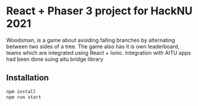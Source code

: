 # React + Phaser 3 project for HackNU 2021

Woodsman, is a game about avoiding falling branches by alternating between two sides of a tree. The game also has it is own leaderboard, teams which are integrated using React + Ionic. Integration with AITU apps had been done suing aitu bridge library

## Installation

```bash
npm install
npm run start
```
